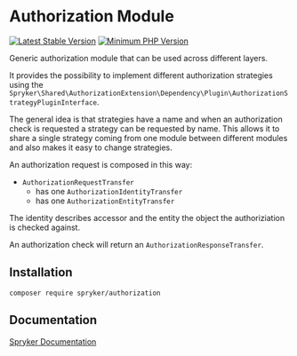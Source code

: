 # Authorization Module

[![Latest Stable Version](https://poser.pugx.org/spryker/authorization/v/stable.svg)](https://packagist.org/packages/spryker/authorization)
[![Minimum PHP Version](https://img.shields.io/badge/php-%3E%3D%207.4-8892BF.svg)](https://php.net/)

Generic authorization module that can be used across different layers.

It provides the possibility to implement different authorization strategies using the `Spryker\Shared\AuthorizationExtension\Dependency\Plugin\AuthorizationStrategyPluginInterface`.

The general idea is that strategies have a name and when an authorization check is requested a strategy can be requested by name. This allows it to share a single strategy coming from one module between different modules and also makes it easy to change strategies.

An authorization request is composed in this way:

 * `AuthorizationRequestTransfer`
   * has one `AuthorizationIdentityTransfer`
   * has one `AuthorizationEntityTransfer`

The identity describes accessor and the entity the object the authoriziation is checked against.

An authorization check will return an `AuthorizationResponseTransfer`.

## Installation

```
composer require spryker/authorization
```

## Documentation

[Spryker Documentation](https://docs.spryker.com)
